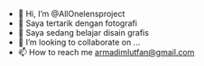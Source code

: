 - 👋 Hi, I’m @AllOnelensproject
- 👀 Saya tertarik dengan fotografi 
- 🌱 Saya sedang belajar disain grafis 
- 💞️ I’m looking to collaborate on ...
- 📫 How to reach me armadimlutfan@gmail.com

<!---
AllOnelensproject/AllOnelensproject is a ✨ special ✨ repository because its `README.md` (this file) appears on your GitHub profile.
You can click the Preview link to take a look at your changes.
--->
